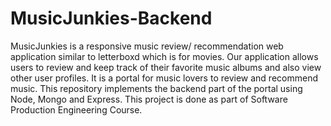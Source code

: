 # MusicJunkies-Backend

MusicJunkies is a responsive music review/ recommendation web application similar to letterboxd which is for movies. Our application allows users to review and keep track of their favorite music albums and also view other user profiles. 
It is a portal for music lovers to review and recommend music. 
This repository implements the backend part of the portal using Node, Mongo and Express. 
This project is done as part of Software Production Engineering Course. 
